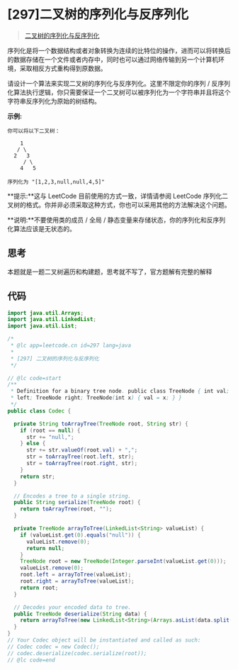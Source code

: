 # [297]二叉树的序列化与反序列化

> [二叉树的序列化与反序列化](https://leetcode-cn.com/problems/serialize-and-deserialize-binary-tree/description/)

序列化是将一个数据结构或者对象转换为连续的比特位的操作，进而可以将转换后的数据存储在一个文件或者内存中，同时也可以通过网络传输到另一个计算机环境，采取相反方式重构得到原数据。

请设计一个算法来实现二叉树的序列化与反序列化。这里不限定你的序列 / 反序列化算法执行逻辑，你只需要保证一个二叉树可以被序列化为一个字符串并且将这个字符串反序列化为原始的树结构。

**示例:**

```
你可以将以下二叉树：

    1
   / \
  2   3
     / \
    4   5

序列化为 "[1,2,3,null,null,4,5]"
```

**提示:**这与 LeetCode 目前使用的方式一致，详情请参阅 LeetCode 序列化二叉树的格式。你并非必须采取这种方式，你也可以采用其他的方法解决这个问题。

**说明:**不要使用类的成员 / 全局 / 静态变量来存储状态，你的序列化和反序列化算法应该是无状态的。

## 思考

本题就是一题二叉树遍历和构建题，思考就不写了，官方题解有完整的解释

## 代码

```java
import java.util.Arrays;
import java.util.LinkedList;
import java.util.List;

/*
 * @lc app=leetcode.cn id=297 lang=java
 *
 * [297] 二叉树的序列化与反序列化
 */

// @lc code=start
/**
 * Definition for a binary tree node. public class TreeNode { int val; TreeNode
 * left; TreeNode right; TreeNode(int x) { val = x; } }
 */
public class Codec {

  private String toArrayTree(TreeNode root, String str) {
    if (root == null) {
      str += "null,";
    } else {
      str += str.valueOf(root.val) + ",";
      str = toArrayTree(root.left, str);
      str = toArrayTree(root.right, str);
    }
    return str;
  }

  // Encodes a tree to a single string.
  public String serialize(TreeNode root) {
    return toArrayTree(root, "");
  }

  private TreeNode arrayToTree(LinkedList<String> valueList) {
    if (valueList.get(0).equals("null")) {
      valueList.remove(0);
      return null;
    }
    TreeNode root = new TreeNode(Integer.parseInt(valueList.get(0)));
    valueList.remove(0);
    root.left = arrayToTree(valueList);
    root.right = arrayToTree(valueList);
    return root;
  }

  // Decodes your encoded data to tree.
  public TreeNode deserialize(String data) {
    return arrayToTree(new LinkedList<String>(Arrays.asList(data.split(","))));
  }
}
// Your Codec object will be instantiated and called as such:
// Codec codec = new Codec();
// codec.deserialize(codec.serialize(root));
// @lc code=end

```
